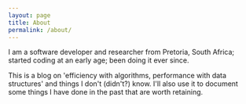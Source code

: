 ```yaml
---
layout: page
title: About
permalink: /about/
---
```


I am a software developer and researcher from Pretoria, South Africa; started coding at an early age; been doing it ever since.

This is a blog on 'efficiency with algorithms, performance with data structures' and things I don't (didn't?) know. I'll also use it to document some things I have done in the past that are worth retaining.

<a href="https://github.com/bduvenhage" title="bduvenhage"><svg class="svg-icon grey"><use xlink:href="{{ '/assets/minima-social-icons.svg#github' | relative_url }}"></use></svg></a> <a href="https://www.linkedin.com/in/bernardtduvenhage" title="bernardtduvenhage"><svg class="svg-icon grey"><use xlink:href="{{ '/assets/minima-social-icons.svg#linkedin' | relative_url }}"></use></svg></a> <a href="https://twitter.com/bernardt_d" title="bernardt_d"><svg class="svg-icon grey"><use xlink:href="{{ '/assets/minima-social-icons.svg#twitter' | relative_url }}"></use></svg></a>
